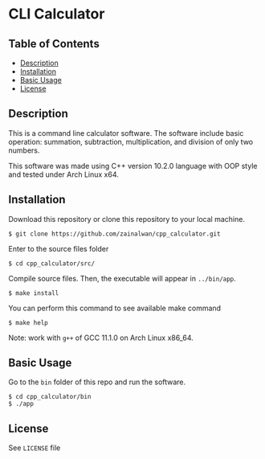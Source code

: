 # CLI Calculator

## Table of Contents
* [Description](#description)
* [Installation](#installation)
* [Basic Usage](#basic-usage)
* [License](#license)

## Description
This is a command line calculator software. The software include basic operation: summation, subtraction, multiplication, and division of only two numbers.

This software was made using C++ version 10.2.0 language with OOP style and tested under Arch Linux x64.

## Installation
Download this repository or clone this repository to your local machine.
```
$ git clone https://github.com/zainalwan/cpp_calculator.git
```

Enter to the source files folder
```
$ cd cpp_calculator/src/
```

Compile source files. Then, the executable will appear in `../bin/app`.
```
$ make install
```

You can perform this command to see available make command
```
$ make help
```

Note: work with `g++` of GCC 11.1.0 on Arch Linux x86_64.

## Basic Usage
Go to the `bin` folder of this repo and run the software.
```
$ cd cpp_calculator/bin
$ ./app
```

## License
See `LICENSE` file

